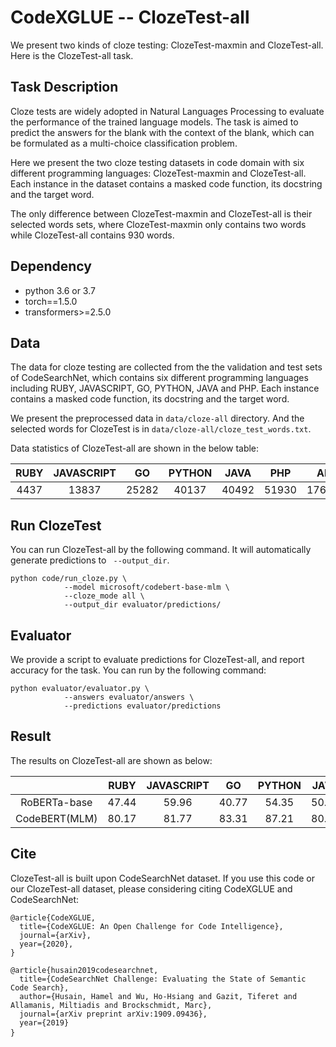 # CodeXGLUE -- ClozeTest-all

We present two kinds of cloze testing: ClozeTest-maxmin and ClozeTest-all. Here is the ClozeTest-all task.

## Task Description

Cloze tests are widely adopted in Natural Languages Processing to evaluate the performance of the trained language models. The task is aimed to predict the answers for the blank with the context of the blank, which can be formulated as a multi-choice classification problem. 

Here we present the two cloze testing datasets in code domain with six different programming languages: ClozeTest-maxmin and ClozeTest-all. Each instance in the dataset contains a masked code function, its docstring and the target word. 

The only difference between ClozeTest-maxmin and ClozeTest-all is their selected words sets, where ClozeTest-maxmin only contains two words while ClozeTest-all contains 930 words.

## Dependency

- python 3.6 or 3.7
- torch==1.5.0
- transformers>=2.5.0


## Data

The data for cloze testing are collected from the the validation and test sets of CodeSearchNet, which contains six different programming languages including RUBY, JAVASCRIPT, GO, PYTHON, JAVA and PHP. Each instance contains a masked code function, its docstring and the target word. 

We present the preprocessed data in `data/cloze-all` directory. And the selected words for ClozeTest is in `data/cloze-all/cloze_test_words.txt`. 

Data statistics of ClozeTest-all are shown in the below table:

| RUBY | JAVASCRIPT |  GO   | PYTHON | JAVA  |  PHP  |  ALL   |
| :--: | :--------: | :---: | :----: | :---: | :---: | :----: |
| 4437 |   13837    | 25282 | 40137  | 40492 | 51930 | 176115 |


## Run ClozeTest

You can run ClozeTest-all by the following command. It will automatically generate predictions to ` --output_dir`.

```shell
python code/run_cloze.py \
			--model microsoft/codebert-base-mlm \
			--cloze_mode all \
			--output_dir evaluator/predictions/
```

## Evaluator

We provide a script to evaluate predictions for ClozeTest-all, and report accuracy for the task. You can run by the following command:

```shell
python evaluator/evaluator.py \
			--answers evaluator/answers \
			--predictions evaluator/predictions
```

## Result

The results on ClozeTest-all are shown as below:

|               | RUBY  | JAVASCRIPT |  GO   | PYTHON | JAVA  |  PHP  |  ALL  |
| :-----------: | :---: | :--------: | :---: | :----: | :---: | :---: | :---: |
| RoBERTa-base  | 47.44 |   59.96    | 40.77 | 54.35  | 50.73 | 60.16 | 53.55 |
| CodeBERT(MLM) | 80.17 |   81.77    | 83.31 | 87.21  | 80.63 | 85.05 | 83.89 |

## Cite

ClozeTest-all is built upon CodeSearchNet dataset. If you use this code or our ClozeTest-all dataset, please considering citing CodeXGLUE and CodeSearchNet:	

<pre><code>@article{CodeXGLUE,
  title={CodeXGLUE: An Open Challenge for Code Intelligence},
  journal={arXiv},
  year={2020},
}</code>
</pre>
<pre>
<code>@article{husain2019codesearchnet,
  title={CodeSearchNet Challenge: Evaluating the State of Semantic Code Search},
  author={Husain, Hamel and Wu, Ho-Hsiang and Gazit, Tiferet and Allamanis, Miltiadis and Brockschmidt, Marc},
  journal={arXiv preprint arXiv:1909.09436},
  year={2019}
}</code> 
</pre>

